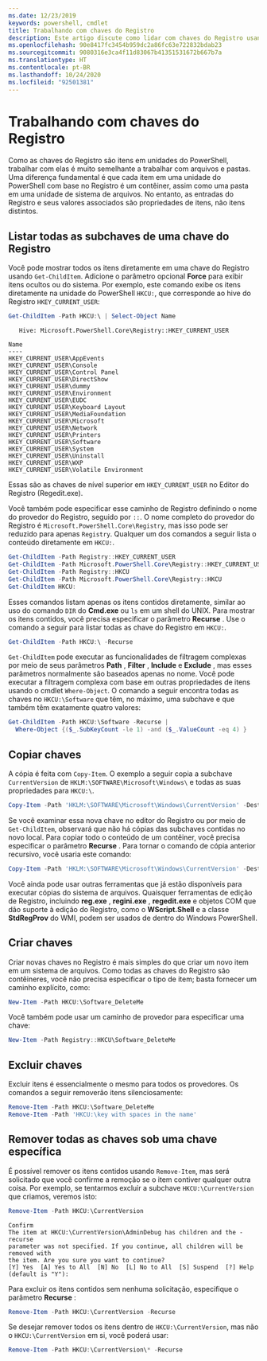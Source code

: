 ```yaml
---
ms.date: 12/23/2019
keywords: powershell, cmdlet
title: Trabalhando com chaves do Registro
description: Este artigo discute como lidar com chaves do Registro usando o PowerShell.
ms.openlocfilehash: 90e8417fc3454b959dc2a86fc63e722832bdab23
ms.sourcegitcommit: 9080316e3ca4f11d83067b41351531672b667b7a
ms.translationtype: HT
ms.contentlocale: pt-BR
ms.lasthandoff: 10/24/2020
ms.locfileid: "92501381"
---
```

# <a name="working-with-registry-keys"></a>Trabalhando com chaves do Registro

Como as chaves do Registro são itens em unidades do PowerShell, trabalhar com elas é muito semelhante a trabalhar com arquivos e pastas. Uma diferença fundamental é que cada item em uma unidade do PowerShell com base no Registro é um contêiner, assim como uma pasta em uma unidade de sistema de arquivos. No entanto, as entradas do Registro e seus valores associados são propriedades de itens, não itens distintos.

## <a name="listing-all-subkeys-of-a-registry-key"></a>Listar todas as subchaves de uma chave do Registro

Você pode mostrar todos os itens diretamente em uma chave do Registro usando `Get-ChildItem`. Adicione o parâmetro opcional **Force** para exibir itens ocultos ou do sistema. Por exemplo, este comando exibe os itens diretamente na unidade do PowerShell `HKCU:`, que corresponde ao hive do Registro `HKEY_CURRENT_USER`:

```powershell
Get-ChildItem -Path HKCU:\ | Select-Object Name
```

```Output
   Hive: Microsoft.PowerShell.Core\Registry::HKEY_CURRENT_USER

Name
----
HKEY_CURRENT_USER\AppEvents
HKEY_CURRENT_USER\Console
HKEY_CURRENT_USER\Control Panel
HKEY_CURRENT_USER\DirectShow
HKEY_CURRENT_USER\dummy
HKEY_CURRENT_USER\Environment
HKEY_CURRENT_USER\EUDC
HKEY_CURRENT_USER\Keyboard Layout
HKEY_CURRENT_USER\MediaFoundation
HKEY_CURRENT_USER\Microsoft
HKEY_CURRENT_USER\Network
HKEY_CURRENT_USER\Printers
HKEY_CURRENT_USER\Software
HKEY_CURRENT_USER\System
HKEY_CURRENT_USER\Uninstall
HKEY_CURRENT_USER\WXP
HKEY_CURRENT_USER\Volatile Environment
```

Essas são as chaves de nível superior em `HKEY_CURRENT_USER` no Editor do Registro (Regedit.exe).

Você também pode especificar esse caminho de Registro definindo o nome do provedor do Registro, seguido por `::`. O nome completo do provedor do Registro é `Microsoft.PowerShell.Core\Registry`, mas isso pode ser reduzido para apenas `Registry`. Qualquer um dos comandos a seguir lista o conteúdo diretamente em `HKCU:`.

```powershell
Get-ChildItem -Path Registry::HKEY_CURRENT_USER
Get-ChildItem -Path Microsoft.PowerShell.Core\Registry::HKEY_CURRENT_USER
Get-ChildItem -Path Registry::HKCU
Get-ChildItem -Path Microsoft.PowerShell.Core\Registry::HKCU
Get-ChildItem HKCU:
```

Esses comandos listam apenas os itens contidos diretamente, similar ao uso do comando `DIR` do **Cmd.exe** ou `ls` em um shell do UNIX. Para mostrar os itens contidos, você precisa especificar o parâmetro **Recurse** . Use o comando a seguir para listar todas as chave do Registro em `HKCU:`.

```powershell
Get-ChildItem -Path HKCU:\ -Recurse
```

`Get-ChildItem` pode executar as funcionalidades de filtragem complexas por meio de seus parâmetros **Path** , **Filter** , **Include** e **Exclude** , mas esses parâmetros normalmente são baseados apenas no nome. Você pode executar a filtragem complexa com base em outras propriedades de itens usando o cmdlet `Where-Object`. O comando a seguir encontra todas as chaves no `HKCU:\Software` que têm, no máximo, uma subchave e que também têm exatamente quatro valores:

```powershell
Get-ChildItem -Path HKCU:\Software -Recurse |
  Where-Object {($_.SubKeyCount -le 1) -and ($_.ValueCount -eq 4) }
```

## <a name="copying-keys"></a>Copiar chaves

A cópia é feita com `Copy-Item`. O exemplo a seguir copia a subchave `CurrentVersion` de `HKLM:\SOFTWARE\Microsoft\Windows\` e todas as suas propriedades para `HKCU:\`.

```powershell
Copy-Item -Path 'HKLM:\SOFTWARE\Microsoft\Windows\CurrentVersion' -Destination HKCU:
```

Se você examinar essa nova chave no editor do Registro ou por meio de `Get-ChildItem`, observará que não há cópias das subchaves contidas no novo local. Para copiar todo o conteúdo de um contêiner, você precisa especificar o parâmetro **Recurse** . Para tornar o comando de cópia anterior recursivo, você usaria este comando:

```powershell
Copy-Item -Path 'HKLM:\SOFTWARE\Microsoft\Windows\CurrentVersion' -Destination HKCU: -Recurse
```

Você ainda pode usar outras ferramentas que já estão disponíveis para executar cópias do sistema de arquivos. Quaisquer ferramentas de edição de Registro, incluindo **reg.exe** , **regini.exe** , **regedit.exe** e objetos COM que dão suporte à edição do Registro, como o **WScript.Shell** e a classe **StdRegProv** do WMI, podem ser usados de dentro do Windows PowerShell.

## <a name="creating-keys"></a>Criar chaves

Criar novas chaves no Registro é mais simples do que criar um novo item em um sistema de arquivos. Como todas as chaves do Registro são contêineres, você não precisa especificar o tipo de item; basta fornecer um caminho explícito, como:

```powershell
New-Item -Path HKCU:\Software_DeleteMe
```

Você também pode usar um caminho de provedor para especificar uma chave:

```powershell
New-Item -Path Registry::HKCU\Software_DeleteMe
```

## <a name="deleting-keys"></a>Excluir chaves

Excluir itens é essencialmente o mesmo para todos os provedores. Os comandos a seguir removerão itens silenciosamente:

```powershell
Remove-Item -Path HKCU:\Software_DeleteMe
Remove-Item -Path 'HKCU:\key with spaces in the name'
```

## <a name="removing-all-keys-under-a-specific-key"></a>Remover todas as chaves sob uma chave específica

É possível remover os itens contidos usando `Remove-Item`, mas será solicitado que você confirme a remoção se o item contiver qualquer outra coisa. Por exemplo, se tentarmos excluir a subchave `HKCU:\CurrentVersion` que criamos, veremos isto:

```powershell
Remove-Item -Path HKCU:\CurrentVersion
```

```Output
Confirm
The item at HKCU:\CurrentVersion\AdminDebug has children and the -recurse
parameter was not specified. If you continue, all children will be removed with
the item. Are you sure you want to continue?
[Y] Yes  [A] Yes to All  [N] No  [L] No to All  [S] Suspend  [?] Help (default is "Y"):
```

Para excluir os itens contidos sem nenhuma solicitação, especifique o parâmetro **Recurse** :

```powershell
Remove-Item -Path HKCU:\CurrentVersion -Recurse
```

Se desejar remover todos os itens dentro de `HKCU:\CurrentVersion`, mas não o `HKCU:\CurrentVersion` em si, você poderá usar:

```powershell
Remove-Item -Path HKCU:\CurrentVersion\* -Recurse
```
